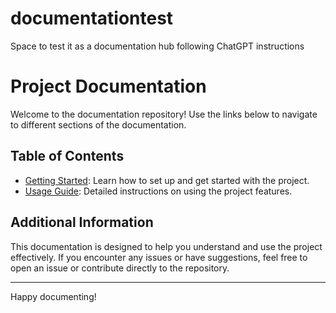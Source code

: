 # documentationtest
Space to test it as a documentation hub following ChatGPT instructions

# Project Documentation

Welcome to the documentation repository! Use the links below to navigate to different sections of the documentation.

## Table of Contents

- [Getting Started](./Create.md): Learn how to set up and get started with the project.
- [Usage Guide](./page2.md): Detailed instructions on using the project features.

## Additional Information

This documentation is designed to help you understand and use the project effectively. If you encounter any issues or have suggestions, feel free to open an issue or contribute directly to the repository.

---

Happy documenting!
